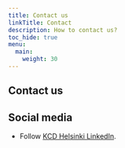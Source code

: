 ```yaml
---
title: Contact us
linkTitle: Contact
description: How to contact us?
toc_hide: true
menu:
  main:
    weight: 30
---
```


## Contact us


## Social media

* Follow [KCD Helsinki LinkedIn](https://www.linkedin.com/company/kcd-helsinki/about/).